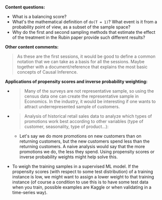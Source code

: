 

**Content questions:**

* What is a balancing score?
* What's the mathematical definition of `do(T = 1)`? What event is it from a probability point of view, as a subset of the sample space?
* Why do the first and second sampling methods that estimate the effect of the treatment in the Rubin paper provide such different results?

**Other content comments:**

> As these are the first sessions, it would be good to define a common notation that we can take as a basis for all the sessions. Maybe together with a document/reference that explains the most basic concepts of Causal Inference.

**Applications of propensity scores and inverse probability weighting:**

* > Many of the surveys are not representative sample, so using the census data one can create the representative sample in Economics. In the industry, it would be interesting if one wants to attract underrepresented sample of customers.

* > Analysis of historical retail sales data to analyze which types of promotions work best according to other variables (type of customer, seasonality, type of product...):
    * Let's say we do more promotions on new customers than on returning customers, but the new customers spend less than the returning customers. A naive analysis would say that the more promotions we do, the less they spend. Using propensity scores or inverse probability weights might help solve this.

* To weigh the training samples in a supervised ML model. If the propensity scores (with respect to some test distribution) of a training instance is low, we might want to assign a lower weight to that training instance (of course a condition to use this is to have some test data when you train, possible examples are Kaggle or when validating in a time-series way).
